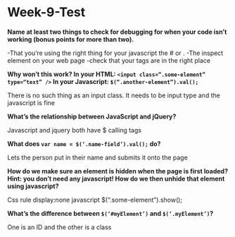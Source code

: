 # Week-9-Test

**Name at least two things to check for debugging for when your code isn’t working (bonus points for more than two).**

-That you’re using the right thing for your javascript the # or .
-The inspect element on your web page
-check that your tags are in the right place




**Why won’t this work? In your HTML: `<input class=”.some-element” type=“text” />` In your Javascript: `$(“.another-element”).val();`**

There is no such thing as an input class. It needs to be input type and the javascript is fine



**What’s the relationship between JavaScript and jQuery?**

Javascript and jquery both have $ calling tags 


**What does `var name = $(‘.name-field’).val();` do?**

Lets the person put in their name and submits it onto the page



**How do we make sure an element is hidden when the page is first loaded? Hint: you don’t need any javascript! How do we then unhide that element using javascript?**

Css rule display:none javascript $(“.some-element”).show();


**What’s the difference between `$(‘#myElement’)` and `$(‘.myElement’)`?**

One is an ID and the other is a class


